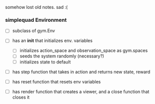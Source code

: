 somehow lost old notes. sad :(

### simplequad Environment
* [ ] subclass of gym.Env
* [ ] has an __init__ that initializes env. variables
    * [ ] initializes action_space and observation_space as gym.spaces
    * [ ] seeds the system randomly (necessary?)
    * [ ] initializes state to default
* [ ] has step function that takes in action and returns new state, reward
* [ ] has reset function that resets env variables
* [ ] has render function that creates a viewer, and a close function that closes it
    